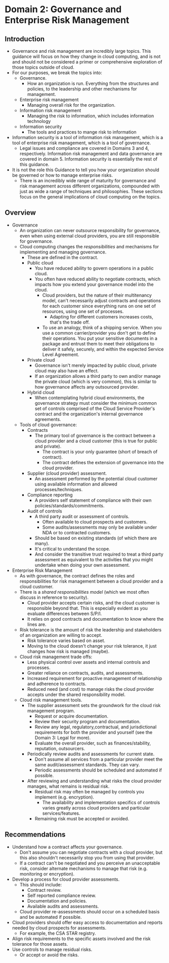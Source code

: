 # Domain 2: Governance and Enterprise Risk Management

## Introduction

* Governance and risk management are incredibly large topics. This guidance will focus on how they change in cloud computing, and is not and should not be considered a primer or comprehensive exploration of those topics outside of cloud.
* For our purposes, we break the topics into:
    * Governance.
        * How an organization is run. Everything from the structures and policies, to the leadership and other mechanisms for management.
    * Enterprise risk management
        * Managing overall risk for the organization.
    * Information risk management
        * Managing the risk to information, which includes information technology
    * Information security
        * The tools and practices to mange risk to information
* Information security is a tool of information risk management, which is a tool of enterprise risk management, which is a tool of governance.
    * Legal issues and compliance are covered in Domains 3 and 4, respectively. Information risk management and data governance are covered in domain 5. Information security is essentially the rest of this guidance.
* It is not the role this Guidance to tell you how your organization should be governed or how to manage enterprise risks.
    * There is an incredibly wide range of maturity for governance and risk management across different organizations, compounded with just as wide a range of techniques and philosophies. These sections focus on the general implications of cloud computing on the topics.

## Overview

* Governance
    * An organization can never outsource responsibility for governance, even when using external cloud providers, you are still responsible for governance.
    * Cloud computing changes the *responsibilities* and mechanisms for implementing and managing governance.
        * These are defined in the contract.
        * Public cloud
            * You have reduced ability to govern operations in a public cloud.
            * You often have reduced ability to negotiate contracts, which impacts how you extend your governance model into the cloud.
                * Cloud providers, but the nature of their multitenancy model, can't necessarily adjust contracts and operations for each customer since everything runs on one set of resources, using one set of processes.
                    * Adapting for different customers increases costs, that's the trade off.
                * To use an analogy, think of a shipping service. When you use a common carrier/provider you don't get to define their operations. You put your sensitive documents in a package and entrust them to meet their obligations to deliver it safely, securely, and within the expected Service Level Agreement.
        * Private cloud
            * Governance isn't merely impacted by public cloud, private cloud may also have an effect.
            * If an organization allows a third party to own and/or manage the private cloud (which is very common), this is similar to how governance affects any outsourced provider.
        * Hybrid cloud
        	* When contemplating hybrid cloud environments, the governance strategy must consider the minimum common set of controls comprised of the Cloud Service Provider's contract and the organization's internal governance agreements. 
    * Tools of cloud governance:
        * Contracts
            * The primary tool of governance is the contract between a cloud provider and a cloud customer (this is true for public and private).
                * The contract is your only guarantee (short of breach of contract).
                * The contract defines the extension of governance into the cloud provider.
        * Supplier (cloud provider) assessment.
            * An assessment performed by the potential cloud customer using available information and allowed processes/techniques.
        * Compliance reporting
            * A providers self statement of compliance with their own policies/standards/commitments.
        * Audit of controls
            * A third party audit or assessment of controls.
                * Often available to cloud prospects and customers.
                * Some audits/assessments may only be available under NDA or to contracted customers.
            * Should be based on existing standards (of which there are many).
            * It's critical to understand the scope.
            * And consider the transitive trust required to treat a third party assessment as equivalent to the activities that you might undertake when doing your own assessment.
* Enterprise Risk Management
    * As with governance, the contract defines the roles and responsibilities for risk management between a cloud provider and a cloud customer.
    * There is a *shared responsibilities model* (which we most often discuss in reference to security).
        * Cloud provider accepts certain risks, and the cloud customer is responsible beyond that. This is especially evident as you evaluate differences between S/P/I.
        * It relies on good contracts and documentation to know where the lines are.
    * Risk tolerance is the amount of risk the leadership and stakeholders of an organization are willing to accept.
        * Risk tolerance varies based on asset.
        * Moving to the cloud doesn't change your risk tolerance, it just changes how risk is managed (maybe).
    * Cloud risk management trade offs:
        * Less physical control over assets and internal controls and processes.
        * Greater reliance on contracts, audits, and assessments.
        * Increased requirement for proactive management of relationship and adherence to contracts.
        * Reduced need (and cost) to manage risks the cloud provider accepts under the shared responsibility model.
    * Cloud risk management tools.
        * The supplier assessment sets the groundwork for the cloud risk management program.
            * Request or acquire documentation.
            * Review their security program and documentation.
            * Review any legal, regulatory,contractual, and jurisdictional requirements for both the provider and yourself (see the Domain 3: Legal for more).
            * Evaluate the overall provider, such as finances/stability, reputation, outsourcers.
        * Periodically review audits and assessments for current state.
            * Don't assume all services from a particular provider meet the same audit/assessment standards. They can vary.
            * Periodic assessments should be scheduled and automated if possible.
        * After reviewing and understanding what risks the cloud provider manages, what remains is residual risk.
            * Residual risk may often be managed by controls you implement (e.g. encryption).
                * The availability and implementation specifics of controls varies greatly across cloud providers and particular services/features.
            * Remaining risk must be accepted or avoided.

## Recommendations

* Understand how a contract affects your governance.
    * Don't assume you can negotiate contracts with a cloud provider, but this also shouldn't necessarily stop you from using that provider.
    * If a contract can't be negotiated and you perceive an unacceptable risk, consider alternate mechanisms to manage that risk (e.g. monitoring or encryption).
* Develop a process for cloud provider assessments.
    * This should include:
        * Contract review.
        * Self reported compliance review.
        * Documentation and policies.
        * Available audits and assessments.
    * Cloud provider re-assessments should occur on a scheduled basis and be automated if possible.
* Cloud providers should offer easy access to documentation and reports needed by cloud prospects for assessments.
    * For example, the CSA STAR registry.
* Align risk requirements to the specific assets involved and the risk tolerance for those assets.
* Use controls to manage residual risks.
    * Or accept or avoid the risks.


